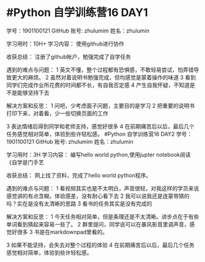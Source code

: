 #  #Python 自学训练营16 DAY1
学号：1901100121
GitHub 账号: zhulumim
姓名：zhulumin

学习用时：10H+
学习内容：
使用github进行协作

收获总结：
注册了github帐户，勉强完成了自学任务

遇到的难点与问题：
1 英文不懂，整个过程都有恐惧感，不敢轻易尝试，怕弄错导致更大的麻烦。
2 虽然对着说明书勉强完成，但均感觉是蒙着操作的味道
3 看到同学们完成作业所花费的时间都不长，有自我否定感
4 产生自我怀疑，不知道是不是能够坚持下去

解决方案和反思：
1 问吧，少考虑面子问题，主要目的是学习
2 把重要的说明书打印下来，对着看，少一些切换页面的工作

3 表达情绪后得到同学和老师支持，感觉好很多
4 在前期痛苦后以后，最后几个任务感觉相对简单，体验到些许轻松感。
  #Python 自学训练营16 DAY2
学号：1901100121
GitHub 账号: zhulumim
姓名：zhulumin

学习用时：3H
学习内容：
编写hello world python,使用jupter notebook阅读《自学是门手艺

收获总结：
网上找了资料，完成了hello world python程序。

遇到的难点与问题：
1 看视频其实也是不太明白，声音很轻，对我这样的学员来说感觉讲的有点含糊，体验感差，没有耐心看下去
2 我可以说我还是连蒙带猜的吗？实在是没有太清晰的思路
3 看书的任务其实是没有完成的

解决方案和反思：
1 今天任务相对简单，但是条理还是不太清晰。进步点在于有些单词看到猜起来容易一些了。
2 群里提问，同学说可以在暴风影音里调声音，感觉好很多
3 书是在markdownpad里看的。





3 如果不能坚持，会失去对整个过程的体验
4 在前期痛苦后以后，最后几个任务感觉相对简单，体验到些许轻松感。


